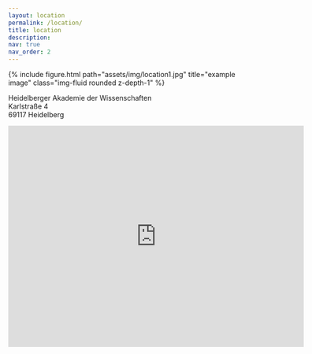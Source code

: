 ```yaml
---
layout: location
permalink: /location/
title: location
description:
nav: true
nav_order: 2
---
```


<div class="row">
  <div class="col-sm mt-3 mt-md-0">
      {% include figure.html path="assets/img/location1.jpg" title="example image" class="img-fluid rounded z-depth-1" %}
  </div>
</div>

Heidelberger Akademie der Wissenschaften <br>
Karlstraße 4<br>
69117 Heidelberg<br>

<iframe src="https://www.google.com/maps/embed?pb=!1m18!1m12!1m3!1d2595.8449917730813!2d8.710792316116992!3d49.4118369793455!2m3!1f0!2f0!3f0!3m2!1i1024!2i768!4f13.1!3m3!1m2!1s0x4797c1078d7635f5%3A0xa02490bc4baea071!2sHeidelberger%20Akademie%20der%20Wissenschaften!5e0!3m2!1sde!2sde!4v1673888590124!5m2!1sde!2sde" width="600" height="450" style="border:0;" allowfullscreen="" loading="lazy" referrerpolicy="no-referrer-when-downgrade"></iframe>
